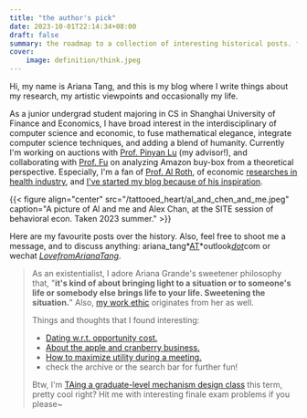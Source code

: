 ```yaml
---
title: "the author's pick"
date: 2023-10-01T22:14:34+08:00
draft: false
summary: the roadmap to a collection of interesting historical posts. freshly updated.
cover:
    image: definition/think.jpeg
---
```


Hi, my name is Ariana Tang, and this is my blog where I write things about my research, my artistic viewpoints and occasionally my life.

As a junior undergrad student majoring in CS in Shanghai University of Finance and Economics, I have broad interest in the interdisciplinary of computer science and economic, to fuse mathematical elegance, integrate computer science techniques, and adding a blend of humanity. Currently I'm working on auctions with [Prof. Pinyan Lu](http://pinyanlu.com/) (my advisor!), and collaborating with [Prof. Fu](https://www.fuhuthu.com/) on analyzing Amazon buy-box from a theoretical perspective. Especially, I'm a fan of [Prof. Al Roth](https://web.stanford.edu/~alroth/), of economic [researches in health industry](https://aritang.github.io/posts/kidney/), and [I've started my blog because of his inspiration](https://aritang.github.io/posts/definition/).

{{< figure align="center" src="/tattooed_heart/al_and_chen_and_me.jpeg" caption="A picture of Al and me and Alex Chan, at the SITE session of behavioral econ. Taken 2023 summer." >}}

Here are my favourite posts over the history. Also, feel free to shoot me a message, and to discuss anything: ariana_tang*<u>AT</u>*outlook<u>*dot*</u>com or wechat <u>*LovefromArianaTang*</u>.

> As an existentialist, I adore Ariana Grande's sweetener philosophy that, "**it's kind of about bringing light to a situation or to someone's life or somebody else brings life to your life. Sweetening the situation.**" Also, [my work ethic](https://aritang.github.io/posts/just_like_magic/) originates from her as well.
>
> Things and thoughts that I found interesting:
>
> - [Dating w.r.t. opportunity cost.](https://aritang.github.io/posts/oppoc/)
> - [About the apple and cranberry business.](https://aritang.github.io/posts/apple_cranberry/)
> - [How to maximize utility during a meeting.](https://aritang.github.io/posts/board_meeting/)
> - check the archive or the search bar for further fun!
>
> Btw, I'm [TAing a graduate-level mechanism design class](https://aritang.github.io/posts/ta/) this term, pretty cool right? Hit me with interesting finale exam problems if you please~




